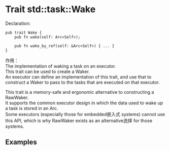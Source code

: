 # Trait std::task::Wake
Declaration:  
```
pub trait Wake {
    pub fn wake(self: Arc<Self>);

    pub fn wake_by_ref(self: &Arc<Self>) { ... }
}
```

作用：   
The implementation of waking a task on an executor.  
This trait can be used to create a Waker.   
An executor can define an implementation of this trait, and use that to construct a Waker to pass to the tasks that are executed on that executor.

This trait is a memory-safe and ergonomic alternative to constructing a RawWaker.    
It supports the common executor design in which the data used to wake up a task is stored in an Arc.    
Some executors (especially those for embedded嵌入式 systems) cannot use this API, which is why RawWaker exists as an alternative选择 for those systems.


## Examples  


